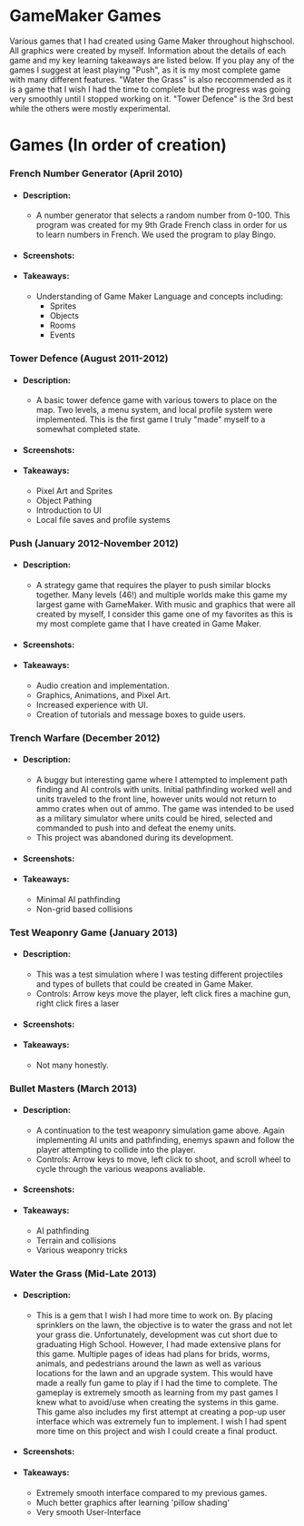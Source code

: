 # GameMaker Games
Various games that I had created using Game Maker throughout highschool. All graphics were created by myself. Information about the details of each game and my key learning takeaways are listed below. If you play any of the games I suggest at least playing "Push", as it is my most complete game with many different features. "Water the Grass" is also reccommended as it is a game that I wish I had the time to complete but the progress was going very smoothly until I stopped working on it. "Tower Defence" is the 3rd best while the others were mostly experimental.

# Games (In order of creation)
### French Number Generator (April 2010)
  - #### Description:
    - A number generator that selects a random number from 0-100. This program was created for my 9th Grade French class in order for us to learn numbers in French. We used the program to play Bingo.
  - #### Screenshots:
  - #### Takeaways:
    - Understanding of Game Maker Language and concepts including:
      - Sprites
      - Objects
      - Rooms
      - Events
### Tower Defence (August 2011-2012)
  - #### Description:
    - 	A basic tower defence game with various towers to place on the map. Two levels, a menu system, and local profile system were implemented. This is the first game I truly "made" myself to a somewhat completed state.
  - #### Screenshots:
  - #### Takeaways:
    - Pixel Art and Sprites
    - Object Pathing
    - Introduction to UI
    - Local file saves and profile systems
### Push (January 2012-November 2012)
  - #### Description:
    - A strategy game that requires the player to push similar blocks together. Many levels (46!) and multiple worlds make this game my largest game with GameMaker. With music and graphics that were all created by myself, I consider this game one of my favorites as this is my most complete game that I have created in Game Maker.
  - #### Screenshots:
  - #### Takeaways:
    - Audio creation and implementation.
    - Graphics, Animations, and Pixel Art.
    - Increased experience with UI.
    - Creation of tutorials and message boxes to guide users.
### Trench Warfare (December 2012)
  - #### Description:
    - A buggy but interesting game where I attempted to implement path finding and AI controls with units. Initial pathfinding worked well and units traveled to the front line, however units would not return to ammo crates when out of ammo. The game was intended to be used as a military simulator where units could be hired, selected and commanded to push into and defeat the enemy units.
    - This project was abandoned during its development.
  - #### Screenshots:
  - #### Takeaways:
    - Minimal AI pathfinding
    - Non-grid based collisions
### Test Weaponry Game (January 2013)
  - #### Description:
    - This was a test simulation where I was testing different projectiles and types of bullets that could be created in Game Maker.
    - Controls: Arrow keys move the player, left click fires a machine gun, right click fires a laser
  - #### Screenshots:
  - #### Takeaways:
    - Not many honestly.
### Bullet Masters (March 2013)
  - #### Description:
    - A continuation to the test weaponry simulation game above. Again implementing AI units and pathfinding, enemys spawn and follow the player attempting to collide into the player.
    - Controls: Arrow keys to move, left click to shoot, and scroll wheel to cycle through the various weapons avaliable.
  - #### Screenshots:
  - #### Takeaways:
    - AI pathfinding
    - Terrain and collisions
    - Various weaponry tricks
### Water the Grass (Mid-Late 2013)
  - #### Description:
    - This is a gem that I wish I had more time to work on. By placing sprinklers on the lawn, the objective is to water the grass and not let your grass die. Unfortunately, development was cut short due to graduating High School. However, I had made extensive plans for this game. Multiple pages of ideas had plans for brids, worms, animals, and pedestrians around the lawn as well as various locations for the lawn and an upgrade system. This would have made a really fun game to play if I had the time to complete. The gameplay is extremely smooth as learning from my past games I knew what to avoid/use when creating the systems in this game. This game also includes my first attempt at creating a pop-up user interface which was extremely fun to implement. I wish I had spent more time on this project and wish I could create a final product.
  - #### Screenshots:
  - #### Takeaways:
    - Extremely smooth interface compared to my previous games.
    - Much better graphics after learning 'pillow shading'
    - Very smooth User-Interface

